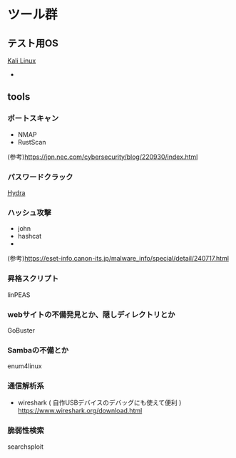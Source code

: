 # ツール群

## テスト用OS
[Kali Linux](https://www.kali.org/)
 - []()

## tools
### ポートスキャン
  - NMAP
  - RustScan

(参考)https://jpn.nec.com/cybersecurity/blog/220930/index.html

### パスワードクラック
[Hydra](https://www.kali.org/tools/hydra/)

### ハッシュ攻撃
  - john
  - hashcat
  - 
(参考)https://eset-info.canon-its.jp/malware_info/special/detail/240717.html

### 昇格スクリプト
linPEAS

### webサイトの不備発見とか、隠しディレクトリとか
GoBuster

### Sambaの不備とか
enum4linux

### 通信解析系
 - wireshark ( 自作USBデバイスのデバッグにも使えて便利 )
 https://www.wireshark.org/download.html

### 脆弱性検索
searchsploit
